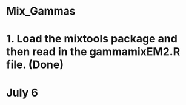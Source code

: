 # Mix_Gammas
# 
# 1. Load the mixtools package and then read in the gammamixEM2.R file. (Done)
# 
# 
# July 6